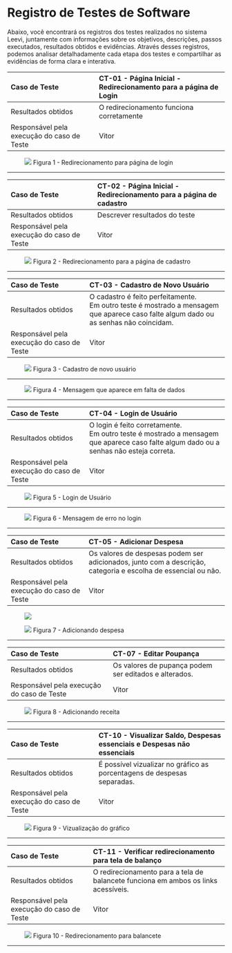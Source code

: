 # Registro de Testes de Software

Abaixo, você encontrará os registros dos testes realizados no sistema Leevi, juntamente com informações sobre os objetivos, descrições, passos executados, resultados obtidos e evidências. 
Através desses registros, podemos analisar detalhadamente cada etapa dos testes e compartilhar as evidências de forma clara e interativa.


|Caso de Teste    | CT-01 - Página Inicial - Redirecionamento para a página de Login |
|:---|:---|
| Resultados obtidos | O redirecionamento funciona corretamente  |
| Responsável pela execução do caso de Teste | Vitor |
<figure>
<img src="https://github.com/ICEI-PUC-Minas-PMV-ADS/pmv-ads-2024-1-e1-proj-web-t12-gerfin/assets/157512224/1323f328-4122-4b1d-80ba-ba14e7d6a10d">
<figurecaption> Figura 1 - Redirecionamento para página de login </figurecaption>
</figure>

<hr>

|Caso de Teste    | CT-02 - Página Inicial - Redirecionamento para a página de cadastro |
|:---|:---|
| Resultados obtidos | Descrever resultados do teste  |
| Responsável pela execução do caso de Teste | Vitor |
<figure>
<img src="https://github.com/ICEI-PUC-Minas-PMV-ADS/pmv-ads-2024-1-e1-proj-web-t12-gerfin/assets/157512224/89bd68b4-8b19-4e97-bafc-a8b49e2ea18e">
 <figurcaption> Figura 2 - Redirecionamento para a página de cadastro </figurcaption>
</figure>

<hr>

|Caso de Teste    | CT-03 - Cadastro de Novo Usuário |
|:---|:---|
| Resultados obtidos | O cadastro é feito perfeitamente. <br> Em outro teste é mostrado a mensagem que aparece caso falte algum dado ou as senhas não coincidam.  |
| Responsável pela execução do caso de Teste | Vitor |
<figure>
<img src="https://github.com/ICEI-PUC-Minas-PMV-ADS/pmv-ads-2024-1-e1-proj-web-t12-gerfin/assets/157512224/ae0eb47f-abd7-418e-8f51-e8584d27fb90">
 <figurecaption> Figura 3 - Cadastro de novo usuário </figurecaption>
</figure>

<hr>

<figure>
 <img src="https://github.com/ICEI-PUC-Minas-PMV-ADS/pmv-ads-2024-1-e1-proj-web-t12-gerfin/assets/157512224/3becabfe-9dda-4c6c-90b5-56ba36d26721">
 <figurecaption> Figura 4 - Mensagem que aparece em falta de dados </figurecaption>
</figure>

<hr>

|Caso de Teste    | CT-04 - Login de Usuário |
|:---|:---|
| Resultados obtidos | O login é feito corretamente. <br> Em outro teste é mostrado a mensagem que aparece caso falte algum dado ou a senhas não esteja correta.  |
| Responsável pela execução do caso de Teste | Vitor |
<figure>
<img src="https://github.com/ICEI-PUC-Minas-PMV-ADS/pmv-ads-2024-1-e1-proj-web-t12-gerfin/assets/157512224/fed40e8e-5001-4c4b-ac5b-7951cc4da8cb">
<figurecaption> Figura 5 - Login de Usuário </figurecaption>
</figure>

<hr>

<figure>
 <img src="https://github.com/ICEI-PUC-Minas-PMV-ADS/pmv-ads-2024-1-e1-proj-web-t12-gerfin/assets/157512224/c4cb89c3-5886-47ae-a6f6-b688dde16c16">
 <figurecaption> Figura 6 - Mensagem de erro no login </figurecaption>
</figure>

<hr>

|Caso de Teste    | CT-05 - Adicionar Despesa |
|:---|:---|
| Resultados obtidos | Os valores de despesas podem ser adicionados, junto com a descrição, categoria e escolha de essencial ou não. |
| Responsável pela execução do caso de Teste | Vitor |
<figure>
<img src="https://github.com/ICEI-PUC-Minas-PMV-ADS/pmv-ads-2024-1-e1-proj-web-t12-gerfin/assets/157512224/82ef1c29-f3cd-4f65-89f6-916b4adf4bd0">
</figure>

<figure>
 <img src="https://github.com/ICEI-PUC-Minas-PMV-ADS/pmv-ads-2024-1-e1-proj-web-t12-gerfin/assets/157512224/4c947283-c094-42b9-9934-79b0b35588f4">
  <figurecaption>Figura 7 - Adicionando despesa </figurecaption>
</figure>

<hr>

|Caso de Teste    | CT-07 - Editar Poupança |
|:---|:---|
| Resultados obtidos | Os valores de pupança podem ser editados e alterados. |
| Responsável pela execução do caso de Teste | Vitor |
<figure>
 <img src="https://github.com/ICEI-PUC-Minas-PMV-ADS/pmv-ads-2024-1-e1-proj-web-t12-gerfin/assets/157512224/b7382d6f-18d5-4e4e-8680-102b169798cd">
 <figurecaption> Figura 8 - Adicionando receita </figurecaption>
</figure>

<hr>

|Caso de Teste    | CT-10 - Visualizar Saldo, Despesas essenciais e Despesas não essenciais |
|:---|:---|
| Resultados obtidos | É possível vizualizar no gráfico as porcentagens de despesas separadas. |
| Responsável pela execução do caso de Teste | Vitor |
<figure>
 <img src="https://github.com/ICEI-PUC-Minas-PMV-ADS/pmv-ads-2024-1-e1-proj-web-t12-gerfin/assets/157512224/a209ddb2-a7ce-4f1c-913b-dacb0f8f89dc">
 <figurecaption> Figura 9 - Vizualização do gráfico </figurecaption>
</figure>

<hr>

|Caso de Teste    | CT-11 - Verificar redirecionamento para tela de balanço |
|:---|:---|
| Resultados obtidos | O redirecionamento para a tela de balancete funciona em ambos os links acessíveis. |
| Responsável pela execução do caso de Teste | Vitor |
<figure>
 <img src="https://github.com/ICEI-PUC-Minas-PMV-ADS/pmv-ads-2024-1-e1-proj-web-t12-gerfin/assets/157512224/2a71645d-23e7-491d-8789-2a0cb84611a6">
 <figurecaption> Figura 10 - Redirecionamento para balancete </figurecaption>
</figure>

  <hr> 
  
<!-- # Registro de Testes de Software

Relatório com as evidências dos testes de software realizados na aplicação pela equipe, baseado no plano de testes pré-definido.

Os resultados dos testes funcionais realizados na aplicação são descritos a seguir. [Utilize a estrutura abaixo para cada caso de teste executado]

|Caso de Teste    | CT-X - Título Caso de Teste |
|:---|:---|
| Resultados obtidos | Descrever resultados do teste  |
| Responsável pela execução do caso de Teste | Nome do integrante da equipe |

[Inserir aqui as evidências de teste que podem ser apresentadas por print de telas ou por .gif de execução de teste]
 -->
